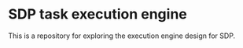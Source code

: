 
SDP task execution engine
=========================

This is a repository for exploring the execution engine design for SDP.
